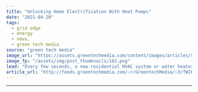 ```yaml
---
title: "Unlocking Home Electrification With Heat Pumps"
date: "2021-04-20"
tags: 
  - grid edge
  - energy
  - news,
  - green tech media
source: "green tech media"
image_url: "https://assets.greentechmedia.com/content/images/articles/Screen_Shot_2021-04-20_at_6.26.06_AM.png"
image_fp: "/assets/img/post_thumbnails/162.png"
lead: "Every few seconds, a new residential HVAC system or water heater is installed around America. Most of them are designed to burn oil and gas -- locking in 15-20 more years of carbon pollution. So how do we electrify 100% of that new equipment rapidly? ..."
article_url: "http://feeds.greentechmedia.com/~r/GreentechMedia/~3/fWIRTnDKGQo/unlocking-home-electrification-with-heat-pumps"
---
```


---

